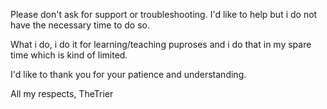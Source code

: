 Please don't ask for support or troubleshooting. I'd like to help but i do not have the necessary time to do so.


What i do, i do it for learning/teaching puproses and i do that in my spare time which is kind of limited.


I'd like to thank you for your patience and understanding.

All my respects,
TheTrier
